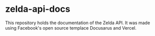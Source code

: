 # zelda-api-docs

This repository holds the documentation of the Zelda API. It was made using Facebook's open source templace Docusarus and Vercel.
